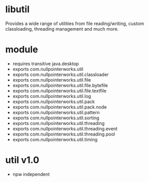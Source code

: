 
# libutil
Provides a wide range of utilities from file reading/writing, custom classloading, threading management and much more. 

# module
* requires transitive java.desktop
* exports com.nullpointerworks.util
* exports com.nullpointerworks.util.classloader
* exports com.nullpointerworks.util.file
* exports com.nullpointerworks.util.file.bytefile
* exports com.nullpointerworks.util.file.textfile
* exports com.nullpointerworks.util.log
* exports com.nullpointerworks.util.pack
* exports com.nullpointerworks.util.pack.node
* exports com.nullpointerworks.util.pattern
* exports com.nullpointerworks.util.sorting
* exports com.nullpointerworks.util.threading
* exports com.nullpointerworks.util.threading.event
* exports com.nullpointerworks.util.threading.pool
* exports com.nullpointerworks.util.timing

# util v1.0
* npw independent
